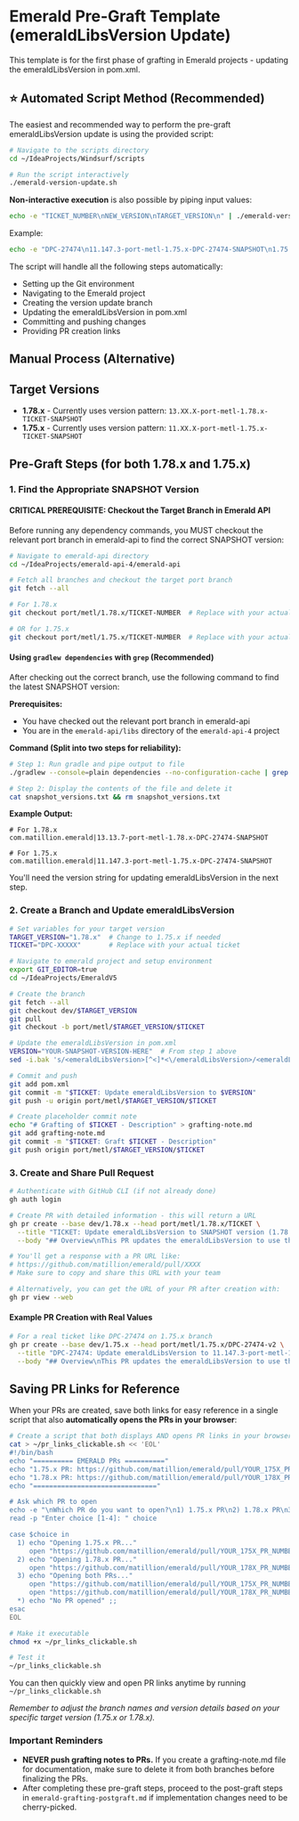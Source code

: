 # Emerald Pre-Graft Template (emeraldLibsVersion Update)

This template is for the first phase of grafting in Emerald projects - updating the emeraldLibsVersion in pom.xml.

## ⭐ Automated Script Method (Recommended)

The easiest and recommended way to perform the pre-graft emeraldLibsVersion update is using the provided script:

```bash
# Navigate to the scripts directory
cd ~/IdeaProjects/Windsurf/scripts

# Run the script interactively
./emerald-version-update.sh
```

**Non-interactive execution** is also possible by piping input values:

```bash
echo -e "TICKET_NUMBER\nNEW_VERSION\nTARGET_VERSION\n" | ./emerald-version-update.sh
```

Example:
```bash
echo -e "DPC-27474\n11.147.3-port-metl-1.75.x-DPC-27474-SNAPSHOT\n1.75.x\n" | ./emerald-version-update.sh
```

The script will handle all the following steps automatically:
- Setting up the Git environment
- Navigating to the Emerald project
- Creating the version update branch
- Updating the emeraldLibsVersion in pom.xml
- Committing and pushing changes
- Providing PR creation links

## Manual Process (Alternative)

## Target Versions
- **1.78.x** - Currently uses version pattern: `13.XX.X-port-metl-1.78.x-TICKET-SNAPSHOT`
- **1.75.x** - Currently uses version pattern: `11.XX.X-port-metl-1.75.x-TICKET-SNAPSHOT`

## Pre-Graft Steps (for both 1.78.x and 1.75.x)

### 1. Find the Appropriate SNAPSHOT Version

#### CRITICAL PREREQUISITE: Checkout the Target Branch in Emerald API
Before running any dependency commands, you MUST checkout the relevant port branch in emerald-api to find the correct SNAPSHOT version:

```bash
# Navigate to emerald-api directory
cd ~/IdeaProjects/emerald-api-4/emerald-api

# Fetch all branches and checkout the target port branch
git fetch --all

# For 1.78.x
git checkout port/metl/1.78.x/TICKET-NUMBER  # Replace with your actual ticket

# OR for 1.75.x
git checkout port/metl/1.75.x/TICKET-NUMBER  # Replace with your actual ticket
```

#### Using `gradlew dependencies` with `grep` (Recommended)
After checking out the correct branch, use the following command to find the latest SNAPSHOT version:

**Prerequisites:**
- You have checked out the relevant port branch in emerald-api
- You are in the `emerald-api/libs` directory of the `emerald-api-4` project

**Command (Split into two steps for reliability):**
```bash
# Step 1: Run gradle and pipe output to file
./gradlew --console=plain dependencies --no-configuration-cache | grep "SNAPSHOT" > snapshot_versions.txt

# Step 2: Display the contents of the file and delete it
cat snapshot_versions.txt && rm snapshot_versions.txt
```

**Example Output:**
```
# For 1.78.x
com.matillion.emerald|13.13.7-port-metl-1.78.x-DPC-27474-SNAPSHOT

# For 1.75.x
com.matillion.emerald|11.147.3-port-metl-1.75.x-DPC-27474-SNAPSHOT
```

You'll need the version string for updating emeraldLibsVersion in the next step.

### 2. Create a Branch and Update emeraldLibsVersion

```bash
# Set variables for your target version
TARGET_VERSION="1.78.x"  # Change to 1.75.x if needed
TICKET="DPC-XXXXX"       # Replace with your actual ticket

# Navigate to emerald project and setup environment
export GIT_EDITOR=true
cd ~/IdeaProjects/EmeraldV5

# Create the branch
git fetch --all
git checkout dev/$TARGET_VERSION
git pull
git checkout -b port/metl/$TARGET_VERSION/$TICKET

# Update the emeraldLibsVersion in pom.xml
VERSION="YOUR-SNAPSHOT-VERSION-HERE"  # From step 1 above
sed -i.bak 's/<emeraldLibsVersion>[^<]*<\/emeraldLibsVersion>/<emeraldLibsVersion>'"$VERSION"'<\/emeraldLibsVersion>/' pom.xml

# Commit and push
git add pom.xml
git commit -m "$TICKET: Update emeraldLibsVersion to $VERSION"
git push -u origin port/metl/$TARGET_VERSION/$TICKET

# Create placeholder commit note
echo "# Grafting of $TICKET - Description" > grafting-note.md
git add grafting-note.md
git commit -m "$TICKET: Graft $TICKET - Description"
git push origin port/metl/$TARGET_VERSION/$TICKET
```

### 3. Create and Share Pull Request

```bash
# Authenticate with GitHub CLI (if not already done)
gh auth login

# Create PR with detailed information - this will return a URL
gh pr create --base dev/1.78.x --head port/metl/1.78.x/TICKET \
  --title "TICKET: Update emeraldLibsVersion to SNAPSHOT version (1.78.x)" \
  --body "## Overview\nThis PR updates the emeraldLibsVersion to use the correct SNAPSHOT version as part of the pregrafting process.\n\n## Implementation Details\n- Updated emeraldLibsVersion to XX.XX.X-port-metl-1.78.x-TICKET-SNAPSHOT\n\n## Testing\n- Verified the pom.xml contains the correct SNAPSHOT version"

# You'll get a response with a PR URL like:
# https://github.com/matillion/emerald/pull/XXXX
# Make sure to copy and share this URL with your team

# Alternatively, you can get the URL of your PR after creation with:
gh pr view --web
```

#### Example PR Creation with Real Values

```bash
# For a real ticket like DPC-27474 on 1.75.x branch
gh pr create --base dev/1.75.x --head port/metl/1.75.x/DPC-27474-v2 \
  --title "DPC-27474: Update emeraldLibsVersion to 11.147.3-port-metl-1.75.x-DPC-27474-SNAPSHOT (1.75.x)" \
  --body "## Overview\nThis PR updates the emeraldLibsVersion to use the correct SNAPSHOT version as part of the pregrafting process.\n\n## Implementation Details\n- Updated emeraldLibsVersion to 11.147.3-port-metl-1.75.x-DPC-27474-SNAPSHOT\n\n## Testing\n- Verified the pom.xml contains the correct SNAPSHOT version"
```

## Saving PR Links for Reference

When your PRs are created, save both links for easy reference in a single script that also **automatically opens the PRs in your browser**:

```bash
# Create a script that both displays AND opens PR links in your browser
cat > ~/pr_links_clickable.sh << 'EOL'
#!/bin/bash
echo "========== EMERALD PRs =========="
echo "1.75.x PR: https://github.com/matillion/emerald/pull/YOUR_175X_PR_NUMBER"
echo "1.78.x PR: https://github.com/matillion/emerald/pull/YOUR_178X_PR_NUMBER"
echo "==============================="

# Ask which PR to open
echo -e "\nWhich PR do you want to open?\n1) 1.75.x PR\n2) 1.78.x PR\n3) Both\n4) None"
read -p "Enter choice [1-4]: " choice

case $choice in
  1) echo "Opening 1.75.x PR..."
     open "https://github.com/matillion/emerald/pull/YOUR_175X_PR_NUMBER" ;;
  2) echo "Opening 1.78.x PR..."
     open "https://github.com/matillion/emerald/pull/YOUR_178X_PR_NUMBER" ;;
  3) echo "Opening both PRs..."
     open "https://github.com/matillion/emerald/pull/YOUR_175X_PR_NUMBER"
     open "https://github.com/matillion/emerald/pull/YOUR_178X_PR_NUMBER" ;;
  *) echo "No PR opened" ;;
esac
EOL

# Make it executable
chmod +x ~/pr_links_clickable.sh

# Test it
~/pr_links_clickable.sh
```

You can then quickly view and open PR links anytime by running `~/pr_links_clickable.sh`

*Remember to adjust the branch names and version details based on your specific target version (1.75.x or 1.78.x).*

### Important Reminders
- **NEVER push grafting notes to PRs.** If you create a grafting-note.md file for documentation, make sure to delete it from both branches before finalizing the PRs.
- After completing these pre-graft steps, proceed to the post-graft steps in `emerald-grafting-postgraft.md` if implementation changes need to be cherry-picked.
